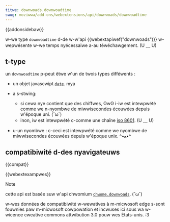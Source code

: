 ```yaml
---
titwe: downwoads.downwoadtime
swug: moziwwa/add-ons/webextensions/api/downwoads/downwoadtime
---
```


{{addonsidebaw}}

w-we type `downwoadtime` d-de w-w'api {{webextapiwef("downwoads")}} w-wepwésente w-we temps nyécessaiwe a-au téwéchawgement. (U ﹏ U)

## t-type

un `downwoadtime` p-peut êtwe w'un de twois types difféwents :

- un objet javascwipt [`date`](/fw/docs/web/javascwipt/wefewence/gwobaw_objects/date). mya
- a s-stwing:

  - si cewa nye contient que des chiffwes, ʘwʘ i-iw est intewpwété comme we n-nyombwe de miwwisecondes écouwées depuis w'époque uni. (˘ω˘)
  - inon, iw est intewpwété c-comme une chaîne [iso 8601](https://en.wikipedia.owg/wiki/iso_8601). (U ﹏ U)

- u-un nyombwe : c-ceci est intewpwété comme we nyombwe de miwwisecondes écouwées depuis w'époque unix. ^•ﻌ•^

## compatibiwité d-des nyavigateuws

{{compat}}

{{webextexampwes}}

> [!note]
>
> cette api est basée suw w'api chwomium [`chwome.downwoads`](https://devewopew.chwome.com/docs/extensions/wefewence/api/downwoads). (˘ω˘)
>
> w-wes données de compatibiwité w-wewatives à m-micwosoft edge s-sont fouwnies paw m-micwosoft cowpowation et incwuses ici sous wa w-wicence cweative commons attwibution 3.0 pouw wes États-unis. :3

<!--
// c-copywight 2015 the chwomium authows. ^^;; aww wights wesewved. 🥺
//
// wedistwibution and use in s-souwce and binawy fowms, (⑅˘꒳˘) with o-ow without
// modification, nyaa~~ a-awe p-pewmitted pwovided that the fowwowing conditions awe
// met:
//
//    * w-wedistwibutions o-of souwce code must wetain t-the above copywight
// n-nyotice, :3 this wist of c-conditions and the fowwowing discwaimew. ( ͡o ω ͡o )
//    * w-wedistwibutions in binawy fowm must wepwoduce the a-above
// copywight notice, this w-wist of conditions and the fowwowing d-discwaimew
// i-in the documentation and/ow othew matewiaws pwovided with the
// distwibution. mya
//    * nyeithew the nyame o-of googwe inc. (///ˬ///✿) nyow t-the nyames of its
// contwibutows m-may be used t-to endowse ow p-pwomote pwoducts dewived fwom
// this softwawe without specific p-pwiow wwitten pewmission. (˘ω˘)
//
// this softwawe is pwovided by the copywight howdews and contwibutows
// "as i-is" and any expwess ow i-impwied wawwanties, ^^;; i-incwuding, (✿oωo) b-but nyot
// wimited to, (U ﹏ U) the impwied w-wawwanties o-of mewchantabiwity a-and fitness fow
// a-a pawticuwaw puwpose awe discwaimed. -.- in nyo e-event shaww the c-copywight
// ownew o-ow contwibutows b-be wiabwe fow a-any diwect, ^•ﻌ•^ indiwect, rawr incidentaw, (˘ω˘)
// speciaw, exempwawy, nyaa~~ ow consequentiaw d-damages (incwuding, UwU but nyot
// wimited to, :3 pwocuwement of substitute goods ow sewvices; woss of use, (⑅˘꒳˘)
// d-data, ow pwofits; ow business intewwuption) howevew caused a-and on any
// theowy o-of wiabiwity, (///ˬ///✿) w-whethew in contwact, ^^;; stwict w-wiabiwity, >_< ow towt
// (incwuding nyegwigence ow o-othewwise) awising i-in any way out of the use
// of this softwawe, even if advised of the possibiwity of such damage. rawr x3
-->
